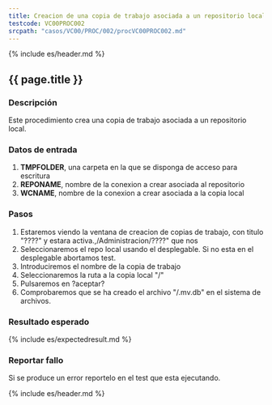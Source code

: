 ```yaml
---
title: Creacion de una copia de trabajo asociada a un repositorio local en H2
testcode: VC00PROC002
srcpath: "casos/VC00/PROC/002/procVC00PROC002.md"
---
```


{% include es/header.md %}

## {{ page.title }}

### Descripción

Este procedimiento crea una copia de trabajo asociada a un repositorio local.

### Datos de entrada

1. **TMPFOLDER**, una carpeta en la que se disponga de acceso para escritura
2. **REPONAME**, nombre de la conexion a crear asociada al repositorio
2. **WCNAME**, nombre de la conexion a crear asociada a la copia local

### Pasos

1. Estaremos viendo la ventana de creacion de copias de trabajo, con titulo "????" y estara activa.,/Administracion/????" que nos
2. Seleccionaremos el repo local <REPONAME> usando el desplegable. Si no esta en el desplegable abortamos test.
3. Introduciremos el nombre de la copia de trabajo <WCNAME>
4. Seleccionaremos la ruta a la copia local "<TMPFOLDER>/<WCNAME>"
5. Pulsaremos en ?aceptar?
6. Comprobaremos que se ha creado el archivo "<TMPFOLDER>/<WCNAME>.mv.db" en el sistema de archivos.

### Resultado esperado

{% include es/expectedresult.md %}

### Reportar fallo

Si se produce un error reportelo en el test que esta ejecutando.

{% include es/header.md %}
